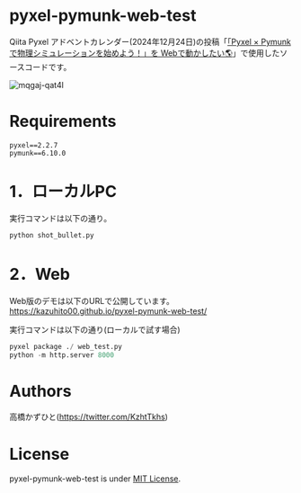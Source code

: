 # pyxel-pymunk-web-test
Qiita Pyxel アドベントカレンダー(2024年12月24日)の投稿「[「Pyxel × Pymunkで物理シミュレーションを始めよう！」を Webで動かしたい🌎](https://qiita.com/Kazuhito/private/cf7f2e0f42f47e611f3e)」で使用したソースコードです。

![mqgaj-qat4l](https://github.com/user-attachments/assets/ca75e82c-bd23-42cd-8c19-819703f411ad)

# Requirements 
```
pyxel==2.2.7
pymunk==6.10.0
```

# 1．ローカルPC
実行コマンドは以下の通り。
```python
python shot_bullet.py
```

# 2．Web
Web版のデモは以下のURLで公開しています。<br>
https://kazuhito00.github.io/pyxel-pymunk-web-test/

実行コマンドは以下の通り(ローカルで試す場合)
```python
pyxel package ./ web_test.py
python -m http.server 8000
```

# Authors
高橋かずひと(https://twitter.com/KzhtTkhs)
 
# License 
pyxel-pymunk-web-test is under [MIT License](LICENSE).
